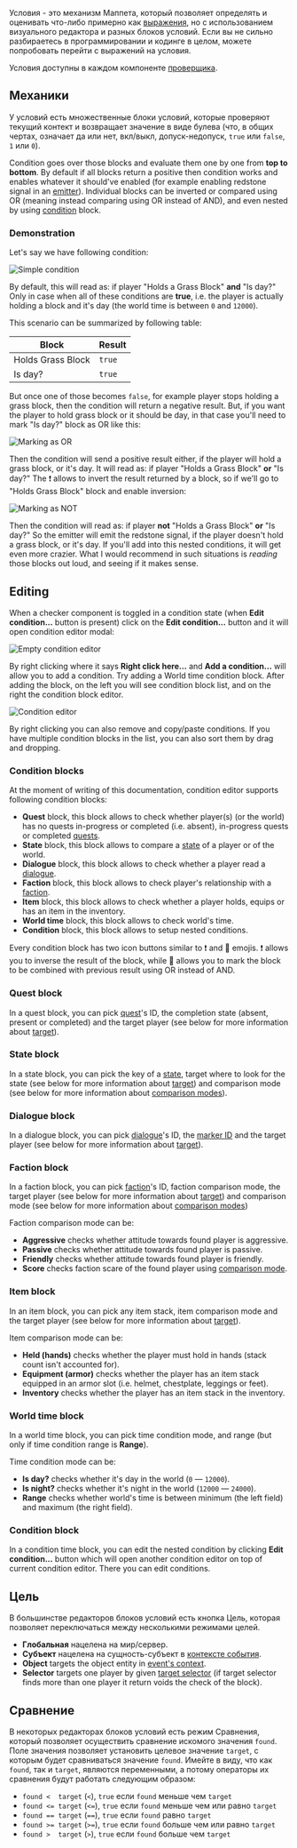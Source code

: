 Условия - это механизм Маппета, который позволяет определять и оценивать что-либо примерно как [выражения](./Выражения), но с использованием визуального редактора и разных блоков условий. Если вы не сильно разбираетесь в программировании и кодинге в целом, можете попробовать перейти с выражений на условия.

Условия доступны в каждом компоненте [проверщика](./Проверщик).

## Механики

У условий есть множественные блоки условий, которые проверяют текущий контект и возвращает значение в виде булева (что, в общих чертах, означает да или нет, вкл/выкл, допуск-недопуск, `true` или `false`, `1` или `0`). 

Condition goes over those blocks and evaluate them one by one from **top to bottom**. By default if all blocks return a positive then condition works and enables whatever it should've enabled (for example enabling redstone signal in an [emitter](./Emitter-block)). Individual blocks can be inverted or compared using OR (meaning instead comparing using OR instead of AND), and even nested by using [condition](./Conditions#condition-block) block.

### Demonstration

Let's say we have following condition:

![Simple condition](https://i.imgur.com/o9cT6dH.png)

By default, this will read as: if player "Holds a Grass Block" **and** "Is day?" Only in case when all of these conditions are **true**, i.e. the player is actually holding a block and it's day (the world time is between `0` and `12000`).

This scenario can be summarized by following table:

|Block|Result|
|-|-|
|Holds Grass Block|`true`|
|Is day?|`true`|

But once one of those becomes `false`, for example player stops holding a grass block, then the condition will return a negative result. But, if you want the player to hold grass block or it should be day, in that case you'll need to mark "Is day?" block as OR like this:

![Marking as OR](https://i.imgur.com/ZOHJIyR.png)

Then the condition will send a positive result either, if the player will hold a grass block, or it's day. It will read as: if player "Holds a Grass Block" **or** "Is day?" The ❗ allows to invert the result returned by a block, so if we'll go to "Holds Grass Block" block and enable inversion:

![Marking as NOT](https://i.imgur.com/vUtvBsH.png)

Then the condition will read as: if player **not** "Holds a Grass Block" **or** "Is day?" So the emitter will emit the redstone signal, if the player doesn't hold a grass block, or it's day. If you'll add into this nested conditions, it will get even more crazier. What I would recommend in such situations is *reading* those blocks out loud, and seeing if it makes sense.

## Editing

When a checker component is toggled in a condition state (when **Edit condition...** button is present) click on the **Edit condition...** button and it will open condition editor modal:

![Empty condition editor](https://i.imgur.com/jEvG8cJ.png)

By right clicking where it says **Right click here...** and **Add a condition...** will allow you to add a condition. Try adding a World time condition block. After adding the block, on the left you will see condition block list, and on the right the condition block editor.

![Condition editor](https://i.imgur.com/mzJFtFx.png)

By right clicking you can also remove and copy/paste conditions. If you have multiple condition blocks in the list, you can also sort them by drag and dropping.

### Condition blocks

At the moment of writing of this documentation, condition editor supports following condition blocks:

* **Quest** block, this block allows to check whether player(s) (or the world) has no quests in-progress or completed (i.e. absent), in-progress quests or completed [quests](./Quetst).
* **State** block, this block allows to compare a [state](./States) of a player or of the world.
* **Dialogue** block, this block allows to check whether a player read a [dialogue](./Dialogues).
* **Faction** block, this block allows to check player's relationship with a [faction](./Factions).
* **Item** block, this block allows to check whether a player holds, equips or has an item in the inventory.
* **World time** block, this block allows to check world's time.
* **Condition** block, this block allows to setup nested conditions.

Every condition block has two icon buttons similar to ❗ and 🔀 emojis. ❗ allows you to inverse the result of the block, while 🔀 allows you to mark the block to be combined with previous result using OR instead of AND.

### Quest block

In a quest block, you can pick [quest](./Quests)'s ID, the completion state (absent, present or completed) and the target player (see below for more information about [target](./Conditions#targeting)).

### State block

In a state block, you can pick the key of a [state](./States), target where to look for the state (see below for more information about [target](./Conditions#targeting)) and comparison mode (see below for more information about [comparison modes](./Conditions#comparison)).

### Dialogue block

In a dialogue block, you can pick [dialogue](./Dialogues)'s ID, the [marker ID](./Dialogues#dialogue-reading) and the target player (see below for more information about [target](./Conditions#targeting)).

### Faction block

In a faction block, you can pick [faction](./Factions)'s ID, faction comparison mode, the target player (see below for more information about [target](./Conditions#targeting)) and comparison mode (see below for more information about [comparison modes](./Conditions#comparison))

Faction comparison mode can be:

* **Aggressive** checks whether attitude towards found player is aggressive.
* **Passive** checks whether attitude towards found player is passive.
* **Friendly** checks whether attitude towards found player is friendly.
* **Score** checks faction scare of the found player using [comparison mode](./Conditions#comparison).

### Item block

In an item block, you can pick any item stack, item comparison mode and the target player (see below for more information about [target](./Conditions#targeting)).

Item comparison mode can be:

* **Held (hands)** checks whether the player must hold in hands (stack count isn't accounted for).
* **Equipment (armor)** checks whether the player has an item stack equipped in an armor slot (i.e. helmet, chestplate, leggings or feet).
* **Inventory** checks whether the player has an item stack in the inventory.

### World time block

In a world time block, you can pick time condition mode, and range (but only if time condition range is **Range**).

Time condition mode can be:

* **Is day?** checks whether it's day in the world (`0` — `12000`).
* **Is night?** checks whether it's night in the world (`12000` — `24000`).
* **Range** checks whether world's time is between minimum (the left field) and maximum (the right field).

### Condition block

In a condition time block, you can edit the nested condition by clicking **Edit condition...** button which will open another condition editor on top of current condition editor. There you can edit conditions.

## Цель

В большинстве редакторов блоков условий есть кнопка Цель, которая позволяет переключаться между несколькими режимами целей.

* **Глобальная** нацелена на мир/сервер.
* **Субъект** нацелена на сущность-субъект в [контексте события](./Events#event-context).
* **Object** targets the object entity in [event's context](./Events#event-context).
* **Selector** targets one player by given [target selector](https://minecraft.fandom.com/wiki/Commands) (if target selector finds more than one player it return voids the check of the block).

## Сравнение

В некоторых редакторах блоков условий есть режим Сравнения, который позволяет осуществить сравнение искомого значения `found`. Поле значения позволяет установить целевое значение `target`, с которым будет сравниваться значение `found`. Имейте в виду, что как `found`, так и `target`, являются переменными, а потому операторы их сравнения будут работать следующим образом:

* `found <  target` (`<`), `true` если `found` меньше чем `target`
* `found <= target` (`<=`), `true` если `found` меньше чем или равно `target`
* `found == target` (`==`), `true` если `found` равно `target`
* `found >= target` (`>=`), `true` если `found` больше чем или равно `target`
* `found >  target` (`>`), `true` если `found` больше чем `target`
